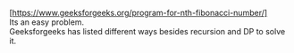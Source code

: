 [https://www.geeksforgeeks.org/program-for-nth-fibonacci-number/]		
Its an easy problem.	
Geeksforgeeks has listed different ways besides recursion and DP to solve it.